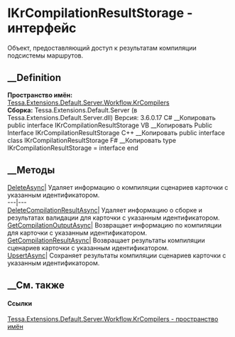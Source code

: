 # IKrCompilationResultStorage - интерфейс
Объект, предоставляющий доступ к результатам компиляции подсистемы маршрутов.
## __Definition
 **Пространство имён:**
[Tessa.Extensions.Default.Server.Workflow.KrCompilers](N_Tessa_Extensions_Default_Server_Workflow_KrCompilers.htm)  
 **Сборка:** Tessa.Extensions.Default.Server (в
Tessa.Extensions.Default.Server.dll) Версия: 3.6.0.17
C# __Копировать
     public interface IKrCompilationResultStorage
VB __Копировать
     Public Interface IKrCompilationResultStorage
C++ __Копировать
     public interface class IKrCompilationResultStorage
F# __Копировать
     type IKrCompilationResultStorage = interface end
##  __Методы
[DeleteAsync](M_Tessa_Extensions_Default_Server_Workflow_KrCompilers_IKrCompilationResultStorage_DeleteAsync.htm)|
Удаляет информацию о компиляции сценариев карточки с указанным
идентификатором.  
---|---  
[DeleteCompilationResultAsync](M_Tessa_Extensions_Default_Server_Workflow_KrCompilers_IKrCompilationResultStorage_DeleteCompilationResultAsync.htm)|
Удаляет информацию о сборке и результатах валидации для карточки с указанным
идентификатором.  
[GetCompilationOutputAsync](M_Tessa_Extensions_Default_Server_Workflow_KrCompilers_IKrCompilationResultStorage_GetCompilationOutputAsync.htm)|
Возвращает информацию по компиляции для карточки с указанным идентификатором.  
[GetCompilationResultAsync](M_Tessa_Extensions_Default_Server_Workflow_KrCompilers_IKrCompilationResultStorage_GetCompilationResultAsync.htm)|
Возвращает результаты компиляции сценариев карточки с указанным
идентификатором.  
[UpsertAsync](M_Tessa_Extensions_Default_Server_Workflow_KrCompilers_IKrCompilationResultStorage_UpsertAsync.htm)|
Сохраняет результаты компиляции сценариев карточки с указанным
идентификатором.  
## __См. также
#### Ссылки
[Tessa.Extensions.Default.Server.Workflow.KrCompilers - пространство
имён](N_Tessa_Extensions_Default_Server_Workflow_KrCompilers.htm)
